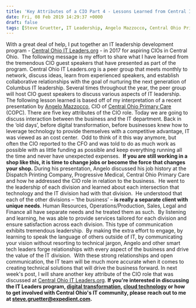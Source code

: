 ```yaml
---
title: 'Key Attributes of a CIO Part 4 - Lessons Learned from Central IT Leaders.org'
date: Fri, 08 Feb 2019 14:29:37 +0000
draft: false
tags: [Steve Gruetter, IT Leadership, Angelo Mazzocco, Central Ohio Primary Care, Central Ohio IT Leaders]
---
```


With a great deal of help, I put together an IT leadership development program - [Central Ohio IT Leaders.org](https://itleaders.org/central-ohio/) - in 2017 for aspiring CIOs in Central Ohio.  The following message is my effort to share what I have learned from the tremendous CIO guest speakers that have presented as part of the program. Central Ohio IT Leaders.org[](https://itleaders.org/central-ohio/) is a peer group that meets monthly to network, discuss ideas, learn from experienced speakers, and establish collaborative relationships with the goal of nurturing the next generation of Columbus IT leadership. Several times throughout the year, the peer group will host CIO guest speakers to discuss various aspects of IT leadership. The following lesson learned is based off of my interpretation of a recent presentation by [Angelo Mazzocco](https://www.linkedin.com/in/angelomazzocco/), CIO of [Central Ohio Primary Care](https://www.copcp.com/) (COPC). There are five key attributes of the CIO role. Today we are going to discuss interaction between the business and the IT department. Back in the ‘old days’, before digital transformation, before businesses knew how to leverage technology to provide themselves with a competitive advantage, IT was viewed as an cost center.  Odd to think of it this way anymore, but often the CIO reported to the CFO and was told to do as much work as possible with as little funding as possible and keep everything running all the time and never have unexpected expenses.  **If you are still working in a shop like this, it is time to change jobs or become the force that changes your shop.** During his presentation, Angelo discussed his job history at the Dispatch Printing Company, Progressive Medical, Central Ohio Primary Care and how he addressed the CIO role in relation to the business.  He went to the leadership of each division and learned about each intersection that technology and the IT division had with that division.  He understood that each of the other divisions – ‘the business’ – **is really a separate client with unique needs**. Human Resources, Operations/Production, Sales, Legal and Finance all have separate needs and he treated them as such.  By listening and learning, he was able to provide services tailored for each division and ensure satisfaction across each division. This type of communication exhibits tremendous leadership.  By making the extra effort to engage, by learning to speak the language of others outside of IT, by communicating your vision without resorting to technical jargon, Angelo and other smart tech leaders forge relationships with every aspect of the business and drive the value of the IT division.  With these strong relationships and open communication, the IT team will be much more accurate when it comes to creating technical solutions that will drive the business forward. In next week's post, I will share another key attribute of the CIO role that was discussed at [Central Ohio IT Leaders.org](https://itleaders.org/central-ohio/). **If you're interested in discussing the IT Leaders program, [digital transformation](https://www.expedient.com/blog/is-your-organization-continuousnext/), [cloud technology](https://www.expedient.com/services/infrastructure-as-a-service/cloud/) or how to get involved with Central Ohio's IT community, please reach out to me at [steve.gruetter@expedient.com](mailto:steve.gruetter@expedient.com).**